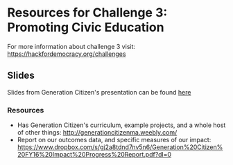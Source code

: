 # Resources for Challenge 3: Promoting Civic Education

For more information about challenge 3 visit: https://hackfordemocracy.org/challenges

## Slides

Slides from Generation Citizen's presentation can be found [here](./Generation-Citizen-slides.pptx)

### Resources

* Has Generation Citizen's curriculum, example projects, and a whole host of other things: http://generationcitizenma.weebly.com/
* Report on our outcomes data, and specific measures of our impact: https://www.dropbox.com/s/gj2a8tdnd7nv5n6/Generation%20Citizen%20FY16%20Impact%20Progress%20Report.pdf?dl=0
